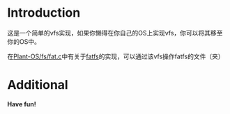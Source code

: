 # Introduction

这是一个简单的vfs实现，如果你懒得在你自己的OS上实现vfs，你可以将其移至你的OS中。

在[Plant-OS/fs/fat.c](https://github.com/plos-clan/Plant-OS/blob/main/src/fs/fat.c)中有关于[fatfs](https://github.com/abbrev/fatfs)的实现，可以通过该vfs操作fatfs的文件（夹）

# Additional
**Have fun!**
